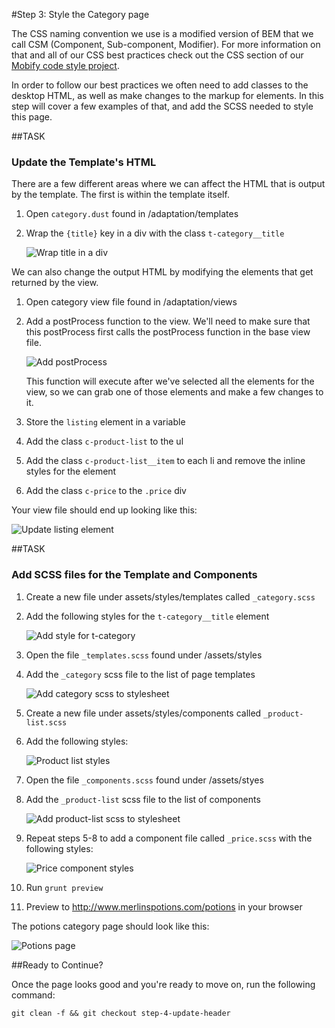 #Step 3: Style the Category page

The CSS naming convention we use is a modified version of BEM that we call CSM (Component, Sub-component, Modifier). For more information on that and all of our CSS best practices check out the CSS section of our [Mobify code style project](https://github.com/mobify/mobify-code-style/tree/master/css).


In order to follow our best practices we often need to add classes to the desktop HTML, as well as make changes to the markup for elements. In this step will cover a few examples of that, and add the SCSS needed to style this page.

##TASK

### Update the Template's HTML

There are a few different areas where we can affect the HTML that is output by the template. The first is within the template itself.

1. Open `category.dust` found in /adaptation/templates
2. Wrap the `{title}` key in a div with the class `t-category__title`

    ![Wrap title in a div](https://s3.amazonaws.com/uploads.hipchat.com/15359/64553/AoTbBtkdqrBznRL/Screen%20Shot%202015-01-16%20at%201.25.40%20PM.png)

We can also change the output HTML by modifying the elements that get returned by the view.

1. Open category view file found in /adaptation/views
2. Add a postProcess function to the view. We'll need to make sure that this postProcess first calls the postProcess function in the base view file.

    ![Add postProcess](https://s3.amazonaws.com/uploads.hipchat.com/15359/64553/jcLAXHR4dtYiXsi/Screen%20Shot%202015-01-16%20at%201.27.27%20PM.png)

    This function will execute after we've selected all the elements for the view, so we can grab one of those elements and make a few changes to it.

4. Store the `listing` element in a variable
5. Add the class `c-product-list` to the ul
6. Add the class `c-product-list__item` to each li and remove the inline styles for the element
7. Add the class `c-price` to the `.price` div

Your view file should end up looking like this:

![Update listing element](https://s3.amazonaws.com/uploads.hipchat.com/15359/64553/TFDwYRj5dy23ZRX/Screen%20Shot%202015-01-16%20at%201.28.36%20PM.png)

##TASK

### Add SCSS files for the Template and Components

1. Create a new file under assets/styles/templates called `_category.scss`
2. Add the following styles for the `t-category__title` element

    ![Add style for t-category](https://s3.amazonaws.com/uploads.hipchat.com/15359/64553/RiIAUlbG8Nmwfqu/Screen%20Shot%202015-01-16%20at%201.29.39%20PM.png)

3. Open the file `_templates.scss` found under /assets/styles
4. Add the `_category` scss file to the list of page templates

    ![Add category scss to stylesheet](https://s3.amazonaws.com/uploads.hipchat.com/15359/64553/MNL05OsdR0MApeW/Screen%20Shot%202015-01-16%20at%202.44.42%20PM.png)

5. Create a new file under assets/styles/components called `_product-list.scss`
6. Add the following styles:

    ![Product list styles](https://s3.amazonaws.com/uploads.hipchat.com/15359/64553/I8Jy5Eu2Wbt6HZA/Screen%20Shot%202015-01-16%20at%201.35.45%20PM.png)

7. Open the file `_components.scss` found under /assets/styes
8. Add the `_product-list` scss file to the list of components

    ![Add product-list scss to stylesheet](https://s3.amazonaws.com/uploads.hipchat.com/15359/64553/8zb6m0NP9ow14yv/Screen%20Shot%202015-01-16%20at%201.36.41%20PM.png)

9. Repeat steps 5-8 to add a component file called `_price.scss` with the following styles:

    ![Price component styles](https://s3.amazonaws.com/uploads.hipchat.com/15359/64553/nxmJ8p0GC527QW6/Screen%20Shot%202015-01-16%20at%201.37.01%20PM.png)

10. Run `grunt preview`
11. Preview to http://www.merlinspotions.com/potions in your browser

The potions category page should look like this:

![Potions page](https://s3.amazonaws.com/uploads.hipchat.com/15359/64553/sYtMKGfRqXkKOr4/Screen%20Shot%202015-01-16%20at%202.04.06%20PM.png)


##Ready to Continue?

Once the page looks good and you're ready to move on, run the following command:

```
git clean -f && git checkout step-4-update-header
```

